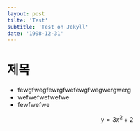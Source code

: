 ```yaml
---
layout: post
tilte: 'Test'
subtitle: 'Test on Jekyll'
date: '1998-12-31'
---
```


# 제목
* fewgfwegfewrgfwefewgfwegwergwerg
* wefwefwefwefwe
* fewfwefwe

$$y=3x^2+2$$



